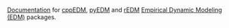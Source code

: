 [Documentation](https://sugiharalab.github.io/EDM_Documentation/ "pyEDM rEDM Docs") for [cppEDM](https://github.com/SugiharaLab/cppEDM), [pyEDM](https://github.com/SugiharaLab/pyEDM) and [rEDM](https://github.com/SugiharaLab/rEDM) [Empirical Dynamic Modeling (EDM)](https://en.wikipedia.org/wiki/Empirical_dynamic_modeling) packages.
